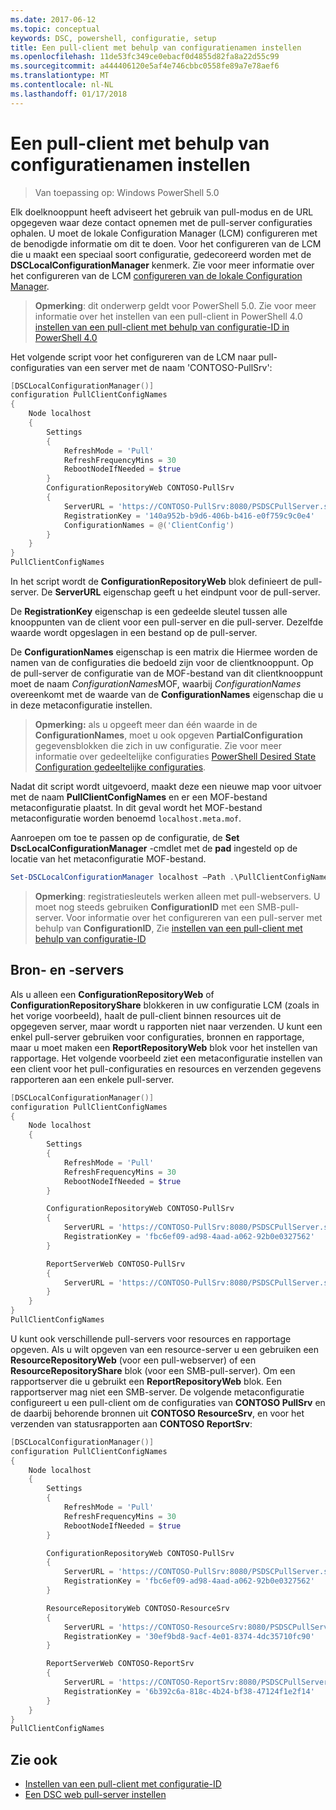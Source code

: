 ```yaml
---
ms.date: 2017-06-12
ms.topic: conceptual
keywords: DSC, powershell, configuratie, setup
title: Een pull-client met behulp van configuratienamen instellen
ms.openlocfilehash: 11de53fc349ce0ebacf0d4855d82fa8a22d55c99
ms.sourcegitcommit: a444406120e5af4e746cbbc0558fe89a7e78aef6
ms.translationtype: MT
ms.contentlocale: nl-NL
ms.lasthandoff: 01/17/2018
---
```

# <a name="setting-up-a-pull-client-using-configuration-names"></a>Een pull-client met behulp van configuratienamen instellen

> Van toepassing op: Windows PowerShell 5.0

Elk doelknooppunt heeft adviseert het gebruik van pull-modus en de URL opgegeven waar deze contact opnemen met de pull-server configuraties ophalen.
U moet de lokale Configuration Manager (LCM) configureren met de benodigde informatie om dit te doen.
Voor het configureren van de LCM die u maakt een speciaal soort configuratie, gedecoreerd worden met de **DSCLocalConfigurationManager** kenmerk.
Zie voor meer informatie over het configureren van de LCM [configureren van de lokale Configuration Manager](metaConfig.md).

> **Opmerking**: dit onderwerp geldt voor PowerShell 5.0.
Zie voor meer informatie over het instellen van een pull-client in PowerShell 4.0 [instellen van een pull-client met behulp van configuratie-ID in PowerShell 4.0](pullClientConfigID4.md)

Het volgende script voor het configureren van de LCM naar pull-configuraties van een server met de naam 'CONTOSO-PullSrv':

```powershell
[DSCLocalConfigurationManager()]
configuration PullClientConfigNames
{
    Node localhost
    {
        Settings
        {
            RefreshMode = 'Pull'
            RefreshFrequencyMins = 30
            RebootNodeIfNeeded = $true
        }
        ConfigurationRepositoryWeb CONTOSO-PullSrv
        {
            ServerURL = 'https://CONTOSO-PullSrv:8080/PSDSCPullServer.svc'
            RegistrationKey = '140a952b-b9d6-406b-b416-e0f759c9c0e4'
            ConfigurationNames = @('ClientConfig')
        }
    }
}
PullClientConfigNames
```

In het script wordt de **ConfigurationRepositoryWeb** blok definieert de pull-server.
De **ServerURL** eigenschap geeft u het eindpunt voor de pull-server.

De **RegistrationKey** eigenschap is een gedeelde sleutel tussen alle knooppunten van de client voor een pull-server en die pull-server.
Dezelfde waarde wordt opgeslagen in een bestand op de pull-server.

De **ConfigurationNames** eigenschap is een matrix die Hiermee worden de namen van de configuraties die bedoeld zijn voor de clientknooppunt.
Op de pull-server de configuratie van de MOF-bestand van dit clientknooppunt moet de naam *ConfigurationNames*MOF, waarbij *ConfigurationNames* overeenkomt met de waarde van de **ConfigurationNames**  eigenschap die u in deze metaconfiguratie instellen.

>**Opmerking:** als u opgeeft meer dan één waarde in de **ConfigurationNames**, moet u ook opgeven **PartialConfiguration** gegevensblokken die zich in uw configuratie.
Zie voor meer informatie over gedeeltelijke configuraties [PowerShell Desired State Configuration gedeeltelijke configuraties](partialConfigs.md).

Nadat dit script wordt uitgevoerd, maakt deze een nieuwe map voor uitvoer met de naam **PullClientConfigNames** en er een MOF-bestand metaconfiguratie plaatst.
In dit geval wordt het MOF-bestand metaconfiguratie worden benoemd `localhost.meta.mof`.

Aanroepen om toe te passen op de configuratie, de **Set DscLocalConfigurationManager** -cmdlet met de **pad** ingesteld op de locatie van het metaconfiguratie MOF-bestand.

```powershell
Set-DSCLocalConfigurationManager localhost –Path .\PullClientConfigNames –Verbose.
```

> **Opmerking**: registratiesleutels werken alleen met pull-webservers.
U moet nog steeds gebruiken **ConfigurationID** met een SMB-pull-server.
Voor informatie over het configureren van een pull-server met behulp van **ConfigurationID**, Zie [instellen van een pull-client met behulp van configuratie-ID](PullClientConfigNames.md)

## <a name="resource-and-report-servers"></a>Bron- en -servers

Als u alleen een **ConfigurationRepositoryWeb** of **ConfigurationRepositoryShare** blokkeren in uw configuratie LCM (zoals in het vorige voorbeeld), haalt de pull-client binnen resources uit de opgegeven server, maar wordt u rapporten niet naar verzenden.
U kunt een enkel pull-server gebruiken voor configuraties, bronnen en rapportage, maar u moet maken een **ReportRepositoryWeb** blok voor het instellen van rapportage.
Het volgende voorbeeld ziet een metaconfiguratie instellen van een client voor het pull-configuraties en resources en verzenden gegevens rapporteren aan een enkele pull-server.

```powershell
[DSCLocalConfigurationManager()]
configuration PullClientConfigNames
{
    Node localhost
    {
        Settings
        {
            RefreshMode = 'Pull'
            RefreshFrequencyMins = 30
            RebootNodeIfNeeded = $true
        }

        ConfigurationRepositoryWeb CONTOSO-PullSrv
        {
            ServerURL = 'https://CONTOSO-PullSrv:8080/PSDSCPullServer.svc'
            RegistrationKey = 'fbc6ef09-ad98-4aad-a062-92b0e0327562'
        }

        ReportServerWeb CONTOSO-PullSrv
        {
            ServerURL = 'https://CONTOSO-PullSrv:8080/PSDSCPullServer.svc'
        }
    }
}
PullClientConfigNames
```

U kunt ook verschillende pull-servers voor resources en rapportage opgeven.
Als u wilt opgeven van een resource-server u een gebruiken een **ResourceRepositoryWeb** (voor een pull-webserver) of een **ResourceRepositoryShare** blok (voor een SMB-pull-server).
Om een rapportserver die u gebruikt een **ReportRepositoryWeb** blok.
Een rapportserver mag niet een SMB-server.
De volgende metaconfiguratie configureert u een pull-client om de configuraties van **CONTOSO PullSrv** en de daarbij behorende bronnen uit **CONTOSO ResourceSrv**, en voor het verzenden van statusrapporten aan  **CONTOSO ReportSrv**:

```powershell
[DSCLocalConfigurationManager()]
configuration PullClientConfigNames
{
    Node localhost
    {
        Settings
        {
            RefreshMode = 'Pull'
            RefreshFrequencyMins = 30
            RebootNodeIfNeeded = $true
        }

        ConfigurationRepositoryWeb CONTOSO-PullSrv
        {
            ServerURL = 'https://CONTOSO-PullSrv:8080/PSDSCPullServer.svc'
            RegistrationKey = 'fbc6ef09-ad98-4aad-a062-92b0e0327562'
        }

        ResourceRepositoryWeb CONTOSO-ResourceSrv
        {
            ServerURL = 'https://CONTOSO-ResourceSrv:8080/PSDSCPullServer.svc'
            RegistrationKey = '30ef9bd8-9acf-4e01-8374-4dc35710fc90'
        }

        ReportServerWeb CONTOSO-ReportSrv
        {
            ServerURL = 'https://CONTOSO-ReportSrv:8080/PSDSCPullServer.svc'
            RegistrationKey = '6b392c6a-818c-4b24-bf38-47124f1e2f14'
        }
    }
}
PullClientConfigNames
```

## <a name="see-also"></a>Zie ook

* [Instellen van een pull-client met configuratie-ID](PullClientConfigNames.md)
* [Een DSC web pull-server instellen](pullServer.md)

